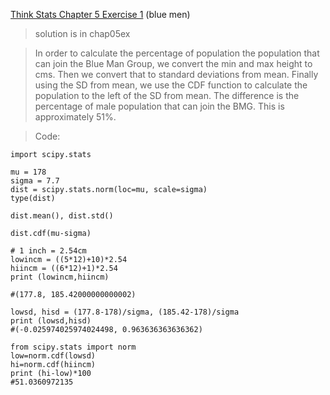 [Think Stats Chapter 5 Exercise 1](http://greenteapress.com/thinkstats2/html/thinkstats2006.html#toc50) (blue men)

> solution is in chap05ex

>In order to calculate the percentage of population the population that can join the Blue Man Group, we convert the min and max height to cms.  Then we convert that to standard deviations from mean.  Finally using the SD from mean, we use the CDF function to calculate the population to the left of the SD from mean.  The difference is the percentage of male population that can join the BMG. This is approximately 51%.

>Code:

```
import scipy.stats

mu = 178
sigma = 7.7
dist = scipy.stats.norm(loc=mu, scale=sigma)
type(dist)

dist.mean(), dist.std()

dist.cdf(mu-sigma)

# 1 inch = 2.54cm
lowincm = ((5*12)+10)*2.54
hiincm = ((6*12)+1)*2.54
print (lowincm,hiincm)

#(177.8, 185.42000000000002)

lowsd, hisd = (177.8-178)/sigma, (185.42-178)/sigma
print (lowsd,hisd)
#(-0.025974025974024498, 0.963636363636362)

from scipy.stats import norm
low=norm.cdf(lowsd)
hi=norm.cdf(hiincm)
print (hi-low)*100
#51.0360972135
